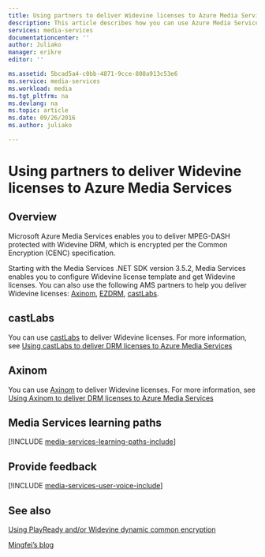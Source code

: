 ```yaml
---
title: Using partners to deliver Widevine licenses to Azure Media Services | Microsoft Docs
description: This article describes how you can use Azure Media Services (AMS) to deliver a stream that is dynamically encrypted by AMS with both PlayReady and Widevine DRMs. The PlayReady license comes from Media Services PlayReady license server and Widevine license is delivered by castLabs license server.
services: media-services
documentationcenter: ''
author: Juliako
manager: erikre
editor: ''

ms.assetid: 5bcad5a4-c0bb-4871-9cce-808a913c53e6
ms.service: media-services
ms.workload: media
ms.tgt_pltfrm: na
ms.devlang: na
ms.topic: article
ms.date: 09/26/2016
ms.author: juliako

---
```

# Using partners to deliver Widevine licenses to Azure Media Services
## Overview
Microsoft Azure Media Services enables you to deliver MPEG-DASH protected with Widevine DRM, which is encrypted per the Common Encryption (CENC) specification.

Starting with the Media Services .NET SDK version 3.5.2, Media Services enables you to configure Widevine license template and get Widevine licenses. You can also use the following AMS partners to help you deliver Widevine licenses: [Axinom](http://www.axinom.com/press/ibc-axinom-drm-6/), [EZDRM](http://ezdrm.com/), [castLabs](http://castlabs.com/company/partners/azure/).

## castLabs
You can use [castLabs](http://castlabs.com/company/partners/azure/) to deliver Widevine licenses. For more information, see [Using castLabs to deliver DRM licenses to Azure Media Services](media-services-castlabs-integration.md)

## Axinom
You can use [Axinom](http://www.axinom.com/press/ibc-axinom-drm-6/) to deliver Widevine licenses. For more information, see [Using Axinom to deliver DRM licenses to Azure Media Services](media-services-axinom-integration.md)

## Media Services learning paths
[!INCLUDE [media-services-learning-paths-include](../../includes/media-services-learning-paths-include.md)]

## Provide feedback
[!INCLUDE [media-services-user-voice-include](../../includes/media-services-user-voice-include.md)]

## See also
[Using PlayReady and/or Widevine dynamic common encryption](media-services-protect-with-drm.md)

[Mingfei’s blog](https://azure.microsoft.com/blog/azure-media-services-adds-google-widevine-packaging-for-delivering-multi-drm-stream/)

